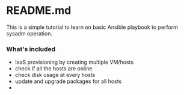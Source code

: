 # README.md
This is a simple tutorial to learn on basic Ansible playbook to perform sysadm operation.  


### What's included
- IaaS provisioning by creating multiple VM/hosts
- check if all the hosts are online
- check disk usage at every hosts
- update and upgrade packages for all hosts
- 
 
